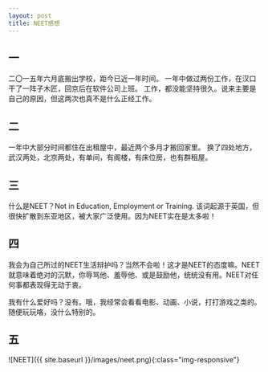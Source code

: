 ```yaml
---
layout: post
title: NEET感想
---
```

## 一

二〇一五年六月底搬出学校，距今已近一年时间。
一年中做过两份工作，在汉口干了一阵子木匠，回京后在软件公司上班。
工作，都没能坚持很久。说来主要是自己的原因，但这两次也真不是什么正经工作。

## 二

一年中大部分时间都住在出租屋中，最近两个多月才搬回家里。
换了四处地方，武汉两处，北京两处，有单间，有阁楼，有床位房，也有群租屋。

## 三

什么是NEET？Not in Education, Employment or Training. 该词起源于英国，但很快扩散到东亚地区，被大家广泛使用。因为NEET实在是太多啦！

## 四

我会为自己所过的NEET生活辩护吗？当然不会啦！这才是NEET的态度嘛。NEET就意味着绝对的沉默，你辱骂他、羞辱他、或是鼓励他，统统没有用。NEET对任何事都表现得无动于衷。

我有什么爱好吗？没有。哦，我经常会看看电影、动画、小说，打打游戏之类的。随便玩玩咯，没什么特别的。

## 五
![NEET]({{ site.baseurl }}/images/neet.png){:class="img-responsive"}
